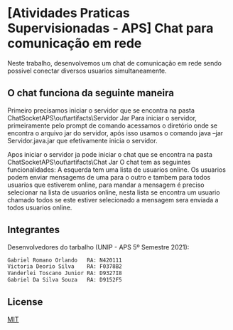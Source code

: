 # [Atividades Praticas Supervisionadas - APS] Chat para comunicação em rede

Neste trabalho, desenvolvemos um chat de comunicação em rede sendo possivel conectar diversos usuarios simultaneamente.

## O chat funciona da seguinte maneira 
Primeiro precisamos iniciar o servidor que se encontra na pasta ChatSocketAPS\out\artifacts\Servidor Jar
Para iniciar o servidor, primeiramente pelo prompt de comando acessamos
o diretório onde se encontra o arquivo jar do servidor, após isso usamos
o comando java –jar Servidor.java.jar que efetivamente inicia o servidor.

Apos iniciar o servidor ja pode iniciar o chat que se encontra na pasta ChatSocketAPS\out\artifacts\Chat Jar 
O chat tem as seguintes funcionalidades:
A esquerda tem uma lista de usuarios online.
Os usuarios podem enviar mensagems de uma para o outro e tambem para todos usuarios que estiverem online,
para mandar a mensagem é preciso selecionar na lista de usuarios online, nesta lista se encontra um usuario 
chamado todos se este estiver selecionado a mensagem sera enviada a todos usuarios online.

## Integrantes
Desenvolvedores do tarbalho (UNIP - APS 5º Semestre 2021):

```python
Gabriel Romano Orlando   RA: N420111
Victoria Deorio Silva    RA: F0378B2
Vanderlei Toscano Junior RA: D9327I8
Gabriel Da Silva Souza   RA: D9152F5
```

## License
[MIT](https://choosealicense.com/licenses/mit/)
